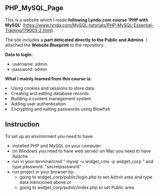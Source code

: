 ## PHP_MySQL_Page

This is a website which I made <b>following Lynda.com course 'PHP with MySQL'</b> (https://www.lynda.com/MySQL-tutorials/PHP-MySQL-Essential-Training/119003-2.html). 

The site includes a <b>part deticated directly to the Public and Admins</b>. I attached the <b>Website Blueprint</b> to the repository. 

<b>Data to login: </b>
<ul>
    <li>username: admin</li>
    <li>password: admin</li>
</ul>

<b>What I mainly learned from this course is:</b>
<li>Using cookies and sessions to store data</li>
<li>Creating and editing database records</li>
<li>Building a content management system</li>
<li>Adding user authentication</li>
<li>Encrypting and salting passwords using Blowfish</li>


## Instruction
To set up an environment you need to have:
<ul>
<li>installed PHP and MySQL on your computer</li>
<li>on Windows you need to have web server/ on Mac you need to have Apache</li>
<li>run in your terminal/cmd " mysql -u widget_cms -p widget_corp " and type password: "secretpassword"</li>
<li>run project in your browser by: 
<ul>
<li>going to widget_corp/public/login.php to set Admin area and type data mencioned above or</li>
<li>going to widget_corp/public/index.php to set Public area </li>
</ul>
</li>
</ul>
